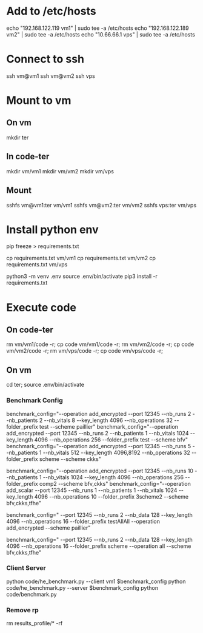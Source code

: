 # Add to /etc/hosts
echo "192.168.122.119 vm1" | sudo tee -a /etc/hosts
echo "192.168.122.189 vm2" | sudo tee -a /etc/hosts
echo "10.66.66.1 vps" | sudo tee -a /etc/hosts

# Connect to ssh
ssh vm@vm1
ssh vm@vm2
ssh vps

# Mount to vm
## On vm
mkdir ter

## In code-ter
mkdir vm/vm1
mkdir vm/vm2
mkdir vm/vps

## Mount
sshfs vm@vm1:ter vm/vm1
sshfs vm@vm2:ter vm/vm2
sshfs vps:ter vm/vps

# Install python env
pip freeze > requirements.txt

cp requirements.txt vm/vm1
cp requirements.txt vm/vm2
cp requirements.txt vm/vps

python3 -m venv .env
source .env/bin/activate
pip3 install -r requirements.txt

# Execute code
## On code-ter
rm vm/vm1/code -r; cp code vm/vm1/code -r;
rm vm/vm2/code -r; cp code vm/vm2/code -r;
rm vm/vps/code -r; cp code vm/vps/code -r;

## On vm
cd ter; source .env/bin/activate

### Benchmark Config
benchmark_config="--operation add_encrypted --port 12345 --nb_runs 2 --nb_patients 2 --nb_vitals 8 --key_length 4096 --nb_operations 32 --folder_prefix test --scheme paillier"
benchmark_config="--operation add_encrypted --port 12345 --nb_runs 2 --nb_patients 1 --nb_vitals 1024 --key_length 4096 --nb_operations 256 --folder_prefix test --scheme bfv"
benchmark_config="--operation add_encrypted --port 12345 --nb_runs 5 --nb_patients 1 --nb_vitals 512 --key_length 4096,8192 --nb_operations 32 --folder_prefix scheme --scheme ckks"

benchmark_config="--operation add_encrypted --port 12345 --nb_runs 10 --nb_patients 1 --nb_vitals 1024 --key_length 4096 --nb_operations 256 --folder_prefix comp2 --scheme bfv,ckks"
benchmark_config="--operation add_scalar --port 12345 --nb_runs 1 --nb_patients 1 --nb_vitals 1024 --key_length 4096 --nb_operations 10 --folder_prefix 3scheme2 --scheme bfv,ckks,tfhe"

benchmark_config=" --port 12345 --nb_runs 2 --nb_data 128 --key_length 4096 --nb_operations 16 --folder_prefix testAllAll --operation add_encrypted --scheme paillier"

benchmark_config=" --port 12345 --nb_runs 2 --nb_data 128 --key_length 4096 --nb_operations 16 --folder_prefix scheme --operation all --scheme bfv,ckks,tfhe"



### Client Server
python code/he_benchmark.py --client vm1 $benchmark_config
python code/he_benchmark.py --server $benchmark_config
python code/benchmark.py

### Remove rp
rm results_profile/* -rf